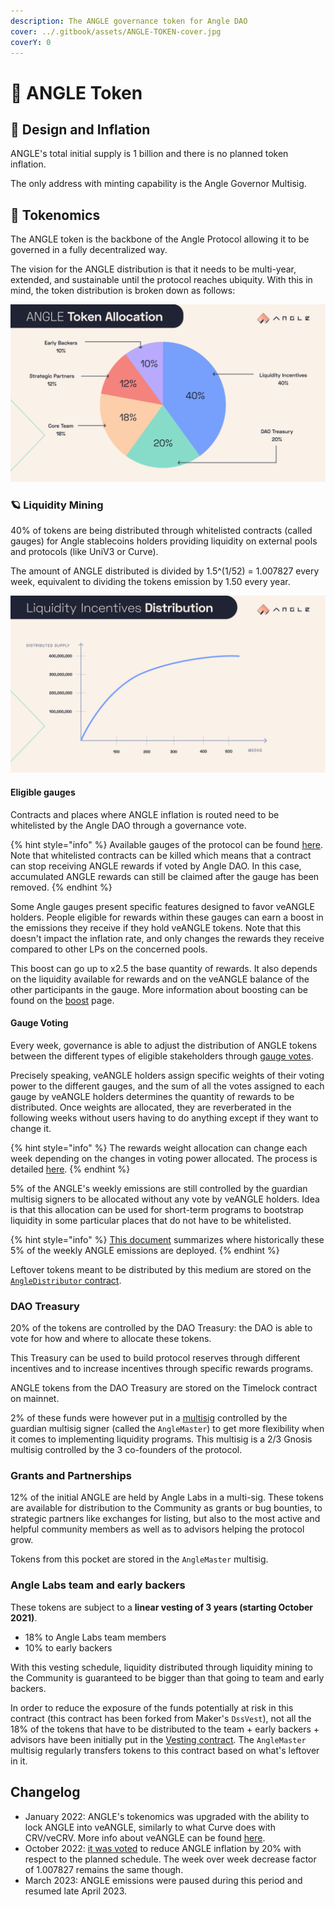```yaml
---
description: The ANGLE governance token for Angle DAO
cover: ../.gitbook/assets/ANGLE-TOKEN-cover.jpg
coverY: 0
---
```


# 🚀 ANGLE Token

## 🎨 Design and Inflation

ANGLE's total initial supply is 1 billion and there is no planned token inflation.

The only address with minting capability is the Angle Governor Multisig.

## 🧬 Tokenomics

The ANGLE token is the backbone of the Angle Protocol allowing it to be governed in a fully decentralized way.

The vision for the ANGLE distribution is that it needs to be multi-year, extended, and sustainable until the protocol reaches ubiquity. With this in mind, the token distribution is broken down as follows:

![ANGLE Distribution](../.gitbook/assets/angle-token-allocation.jpg)

### 🪐 Liquidity Mining

40% of tokens are being distributed through whitelisted contracts (called gauges) for Angle stablecoins holders providing liquidity on external pools and protocols (like UniV3 or Curve).

The amount of ANGLE distributed is divided by 1.5^(1/52) = 1.007827 every week, equivalent to dividing the tokens emission by 1.50 every year.

![ANGLE issuance schedule](../.gitbook/assets/liquidity-incentives-distribution.jpg)

#### Eligible gauges

Contracts and places where ANGLE inflation is routed need to be whitelisted by the Angle DAO through a governance vote.

{% hint style="info" %}
Available gauges of the protocol can be found [here](https://developers.angle.money/overview/smart-contracts/mainnet-contracts#gauges). Note that whitelisted contracts can be killed which means that a contract can stop receiving ANGLE rewards if voted by Angle DAO. In this case, accumulated ANGLE rewards can still be claimed after the gauge has been removed.
{% endhint %}

Some Angle gauges present specific features designed to favor veANGLE holders. People eligible for rewards within these gauges can earn a boost in the emissions they receive if they hold veANGLE tokens. Note that this doesn't impact the inflation rate, and only changes the rewards they receive compared to other LPs on the concerned pools.

This boost can go up to x2.5 the base quantity of rewards. It also depends on the liquidity available for rewards and on the veANGLE balance of the other participants in the gauge. More information about boosting can be found on the [boost](veANGLE/boost.md) page.

#### Gauge Voting

Every week, governance is able to adjust the distribution of ANGLE tokens between the different types of eligible stakeholders through [gauge votes](veANGLE/gauges.md).

Precisely speaking, veANGLE holders assign specific weights of their voting power to the different gauges, and the sum of all the votes assigned to each gauge by veANGLE holders determines the quantity of rewards to be distributed. Once weights are allocated, they are reverberated in the following weeks without users having to do anything except if they want to change it.

{% hint style="info" %}
The rewards weight allocation can change each week depending on the changes in voting power allocated. The process is detailed [here](veANGLE/gauges.md).
{% endhint %}

5% of the ANGLE's weekly emissions are still controlled by the guardian multisig signers to be allocated without any vote by veANGLE holders. Idea is that this allocation can be used for short-term programs to bootstrap liquidity in some particular places that do not have to be whitelisted.

{% hint style="info" %}
[This document](https://docs.google.com/spreadsheets/d/1fxTBGEnOnzvpdBaeiDzy1j-g5-s75IhGPU8aOdu786g/edit?usp=sharing) summarizes where historically these 5% of the weekly ANGLE emissions are deployed.
{% endhint %}

Leftover tokens meant to be distributed by this medium are stored on the [`AngleDistributor` contract](https://etherscan.io/address/0x4f91F01cE8ec07c9B1f6a82c18811848254917Ab).

### DAO Treasury

20% of the tokens are controlled by the DAO Treasury: the DAO is able to vote for how and where to allocate these tokens.

This Treasury can be used to build protocol reserves through different incentives and to increase incentives through specific rewards programs.

ANGLE tokens from the DAO Treasury are stored on the Timelock contract on mainnet.

2% of these funds were however put in a [multisig](https://etherscan.io/address/0xe02f8e39b8cfa7d3b62307e46077669010883459) controlled by the guardian multisig signer (called the `AngleMaster`) to get more flexibility when it comes to implementing liquidity programs. This multisig is a 2/3 Gnosis multisig controlled by the 3 co-founders of the protocol.

### Grants and Partnerships

12% of the initial ANGLE are held by Angle Labs in a multi-sig. These tokens are available for distribution to the Community as grants or bug bounties, to strategic partners like exchanges for listing, but also to the most active and helpful community members as well as to advisors helping the protocol grow.

Tokens from this pocket are stored in the `AngleMaster` multisig.

### Angle Labs team and early backers

These tokens are subject to a **linear vesting of 3 years (starting October 2021)**.

- 18% to Angle Labs team members
- 10% to early backers

With this vesting schedule, liquidity distributed through liquidity mining to the Community is guaranteed to be bigger than that going to team and early backers.

In order to reduce the exposure of the funds potentially at risk in this contract (this contract has been forked from Maker's `DssVest`), not all the 18% of the tokens that have to be distributed to the team + early backers + advisors have been initially put in the [Vesting contract](https://etherscan.io/address/0x43365213237ab259c707bc2cbc3e07d123ae2ad5). The `AngleMaster` multisig regularly transfers tokens to this contract based on what's leftover in it.

## Changelog

- January 2022: ANGLE's tokenomics was upgraded with the ability to lock ANGLE into veANGLE, similarly to what Curve does with CRV/veCRV. More info about veANGLE can be found [here](veANGLE/).
- October 2022: [it was voted](https://snapshot.org/#/anglegovernance.eth/proposal/0x478e838b67f2dffcff6160d4c8adc9622d67db985c981e4cad45c031e284fd63) to reduce ANGLE inflation by 20% with respect to the planned schedule. The week over week decrease factor of 1.007827 remains the same though.
- March 2023: ANGLE emissions were paused during this period and resumed late April 2023.
